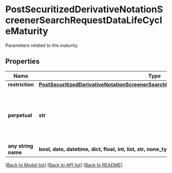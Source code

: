 # PostSecuritizedDerivativeNotationScreenerSearchRequestDataLifeCycleMaturity

Parameters related to the maturity.

## Properties
Name | Type | Description | Notes
------------ | ------------- | ------------- | -------------
**restriction** | [**PostSecuritizedDerivativeNotationScreenerSearchRequestDataLifeCycleMaturityRestriction**](PostSecuritizedDerivativeNotationScreenerSearchRequestDataLifeCycleMaturityRestriction.md) |  | [optional] 
**perpetual** | **str** | Defines whether or not perpetual securitized derivatives, i.e. such that do not mature, are included in the result. The value &#x60;only&#x60; can be used if both parameters &#x60;maturity.restriction.date&#x60; and &#x60;maturity.restriction.remainingTermDays&#x60; are not set. | Value | Description | | --- | --- | | only | Only perpetual securitized derivatives are included in the result. | | include | Perpetual securitized derivatives are included in the result even if one of the parameters &#x60;maturity.restriction.date&#x60; or &#x60;maturity.restriction.remainingTermDays&#x60; is set. | | exclude | Perpetual securitized derivatives are excluded from the result. |   | [optional] 
**any string name** | **bool, date, datetime, dict, float, int, list, str, none_type** | any string name can be used but the value must be the correct type | [optional]

[[Back to Model list]](../README.md#documentation-for-models) [[Back to API list]](../README.md#documentation-for-api-endpoints) [[Back to README]](../README.md)


